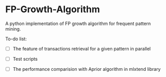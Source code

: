 # FP-Growth-Algorithm
A python implementation of FP growth algorithm for frequent pattern mining.

To-do list:
- [ ] The feature of transactions retrieval for a given pattern in parallel
- [ ] Test scripts
- [ ] The performance comparision with Aprior algorithm in mlxtend library



